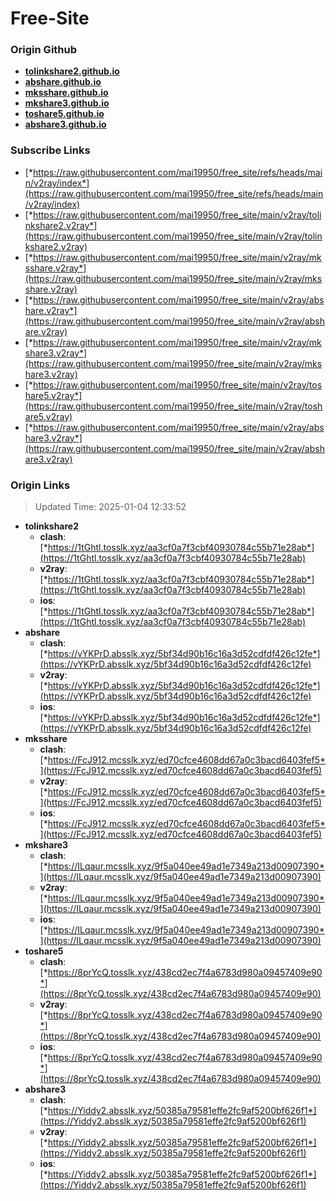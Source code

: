 # Free-Site

### Origin Github

- [**tolinkshare2.github.io**](https://github.com/tolinkshare2/tolinkshare2.github.io)
- [**abshare.github.io**](https://github.com/abshare/abshare.github.io)
- [**mksshare.github.io**](https://github.com/mksshare/mksshare.github.io)
- [**mkshare3.github.io**](https://github.com/mkshare3/mkshare3.github.io)
- [**toshare5.github.io**](https://github.com/toshare5/toshare5.github.io)
- [**abshare3.github.io**](https://github.com/abshare3/abshare3.github.io)

### Subscribe Links

- [*https://raw.githubusercontent.com/mai19950/free_site/refs/heads/main/v2ray/index*](https://raw.githubusercontent.com/mai19950/free_site/refs/heads/main/v2ray/index)
- [*https://raw.githubusercontent.com/mai19950/free_site/main/v2ray/tolinkshare2.v2ray*](https://raw.githubusercontent.com/mai19950/free_site/main/v2ray/tolinkshare2.v2ray)
- [*https://raw.githubusercontent.com/mai19950/free_site/main/v2ray/mksshare.v2ray*](https://raw.githubusercontent.com/mai19950/free_site/main/v2ray/mksshare.v2ray)
- [*https://raw.githubusercontent.com/mai19950/free_site/main/v2ray/abshare.v2ray*](https://raw.githubusercontent.com/mai19950/free_site/main/v2ray/abshare.v2ray)
- [*https://raw.githubusercontent.com/mai19950/free_site/main/v2ray/mkshare3.v2ray*](https://raw.githubusercontent.com/mai19950/free_site/main/v2ray/mkshare3.v2ray)
- [*https://raw.githubusercontent.com/mai19950/free_site/main/v2ray/toshare5.v2ray*](https://raw.githubusercontent.com/mai19950/free_site/main/v2ray/toshare5.v2ray)
- [*https://raw.githubusercontent.com/mai19950/free_site/main/v2ray/abshare3.v2ray*](https://raw.githubusercontent.com/mai19950/free_site/main/v2ray/abshare3.v2ray)

### Origin Links

> Updated Time: 2025-01-04 12:33:52

- **tolinkshare2**
  - **clash**: [*https://1tGhtl.tosslk.xyz/aa3cf0a7f3cbf40930784c55b71e28ab*](https://1tGhtl.tosslk.xyz/aa3cf0a7f3cbf40930784c55b71e28ab)
  - **v2ray**: [*https://1tGhtl.tosslk.xyz/aa3cf0a7f3cbf40930784c55b71e28ab*](https://1tGhtl.tosslk.xyz/aa3cf0a7f3cbf40930784c55b71e28ab)
  - **ios**: [*https://1tGhtl.tosslk.xyz/aa3cf0a7f3cbf40930784c55b71e28ab*](https://1tGhtl.tosslk.xyz/aa3cf0a7f3cbf40930784c55b71e28ab)
- **abshare**
  - **clash**: [*https://vYKPrD.absslk.xyz/5bf34d90b16c16a3d52cdfdf426c12fe*](https://vYKPrD.absslk.xyz/5bf34d90b16c16a3d52cdfdf426c12fe)
  - **v2ray**: [*https://vYKPrD.absslk.xyz/5bf34d90b16c16a3d52cdfdf426c12fe*](https://vYKPrD.absslk.xyz/5bf34d90b16c16a3d52cdfdf426c12fe)
  - **ios**: [*https://vYKPrD.absslk.xyz/5bf34d90b16c16a3d52cdfdf426c12fe*](https://vYKPrD.absslk.xyz/5bf34d90b16c16a3d52cdfdf426c12fe)
- **mksshare**
  - **clash**: [*https://FcJ912.mcsslk.xyz/ed70cfce4608dd67a0c3bacd6403fef5*](https://FcJ912.mcsslk.xyz/ed70cfce4608dd67a0c3bacd6403fef5)
  - **v2ray**: [*https://FcJ912.mcsslk.xyz/ed70cfce4608dd67a0c3bacd6403fef5*](https://FcJ912.mcsslk.xyz/ed70cfce4608dd67a0c3bacd6403fef5)
  - **ios**: [*https://FcJ912.mcsslk.xyz/ed70cfce4608dd67a0c3bacd6403fef5*](https://FcJ912.mcsslk.xyz/ed70cfce4608dd67a0c3bacd6403fef5)
- **mkshare3**
  - **clash**: [*https://ILqaur.mcsslk.xyz/9f5a040ee49ad1e7349a213d00907390*](https://ILqaur.mcsslk.xyz/9f5a040ee49ad1e7349a213d00907390)
  - **v2ray**: [*https://ILqaur.mcsslk.xyz/9f5a040ee49ad1e7349a213d00907390*](https://ILqaur.mcsslk.xyz/9f5a040ee49ad1e7349a213d00907390)
  - **ios**: [*https://ILqaur.mcsslk.xyz/9f5a040ee49ad1e7349a213d00907390*](https://ILqaur.mcsslk.xyz/9f5a040ee49ad1e7349a213d00907390)
- **toshare5**
  - **clash**: [*https://8prYcQ.tosslk.xyz/438cd2ec7f4a6783d980a09457409e90*](https://8prYcQ.tosslk.xyz/438cd2ec7f4a6783d980a09457409e90)
  - **v2ray**: [*https://8prYcQ.tosslk.xyz/438cd2ec7f4a6783d980a09457409e90*](https://8prYcQ.tosslk.xyz/438cd2ec7f4a6783d980a09457409e90)
  - **ios**: [*https://8prYcQ.tosslk.xyz/438cd2ec7f4a6783d980a09457409e90*](https://8prYcQ.tosslk.xyz/438cd2ec7f4a6783d980a09457409e90)
- **abshare3**
  - **clash**: [*https://Yiddy2.absslk.xyz/50385a79581effe2fc9af5200bf626f1*](https://Yiddy2.absslk.xyz/50385a79581effe2fc9af5200bf626f1)
  - **v2ray**: [*https://Yiddy2.absslk.xyz/50385a79581effe2fc9af5200bf626f1*](https://Yiddy2.absslk.xyz/50385a79581effe2fc9af5200bf626f1)
  - **ios**: [*https://Yiddy2.absslk.xyz/50385a79581effe2fc9af5200bf626f1*](https://Yiddy2.absslk.xyz/50385a79581effe2fc9af5200bf626f1)
